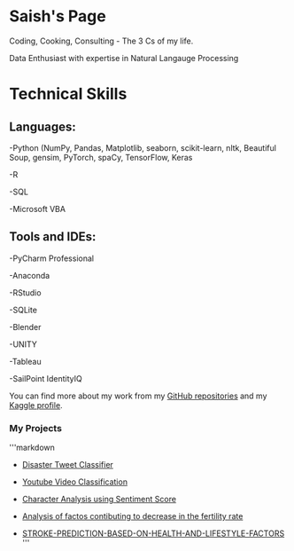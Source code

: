 # Saish's Page

Coding, Cooking, Consulting - The 3 Cs of my life.

Data Enthusiast with expertise in Natural Langauge Processing


# Technical Skills

## Languages: 
-Python (NumPy, Pandas, Matplotlib, seaborn, scikit-learn, nltk, Beautiful Soup, gensim, PyTorch, spaCy, TensorFlow, Keras

-R

-SQL

-Microsoft VBA

## Tools and IDEs:
-PyCharm Professional

-Anaconda

-RStudio

-SQLite

-Blender

-UNITY

-Tableau

-SailPoint IdentityIQ


You can find more about my work from my [GitHub repositories](https://github.com/saishdesai23?tab=repositories) and my [Kaggle profile](https://www.kaggle.com/saishdesai23).

### My Projects

'''markdown
- [Disaster Tweet Classifier](https://github.com/saishdesai23/Prediction-of-Disaster-tweets-using-Natural-Language-Processing)

- [Youtube Video Classification](https://github.com/saishdesai23/Youtube-Video-Classification)

- [Character Analysis using Sentiment Score](https://github.com/saishdesai23/Character-analysis-using-sentiment-score-of-characters-in-Hamlet-A-play-by-Shakespeare-)

- [Analysis of factos contibuting to decrease in the fertility rate](https://github.com/saishdesai23/Analysis-of-factors-that-may-be-contributing-to-the-decrease-of-global-fertility-rates)

- [STROKE-PREDICTION-BASED-ON-HEALTH-AND-LIFESTYLE-FACTORS](https://github.com/saishdesai23/STROKE-PREDICTION-BASED-ON-HEALTH-AND-LIFESTYLE-FACTORS)
'''

